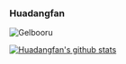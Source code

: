 ### Huadangfan

![Gelbooru](https://count.getloli.com/get/@huadangfan.github.readme)

<!--
**Huadangfan/huadangfan** is a ✨ _special_ ✨ repository because its `README.md` (this file) appears on your GitHub profile.

Here are some ideas to get you started:

- 🔭 I’m currently working on ...
- 🌱 I’m currently learning ...
- 👯 I’m looking to collaborate on ...
- 🤔 I’m looking for help with ...
- 💬 Ask me about ...
- 📫 How to reach me: ...
- 😄 Pronouns: ...
- ⚡ Fun fact: ...
-->
[![Huadangfan's github stats](https://github-readme-stats.vercel.app/api?username=huadangfan&theme=tokyonight)](https://github.com/anuraghazra/github-readme-stats)

